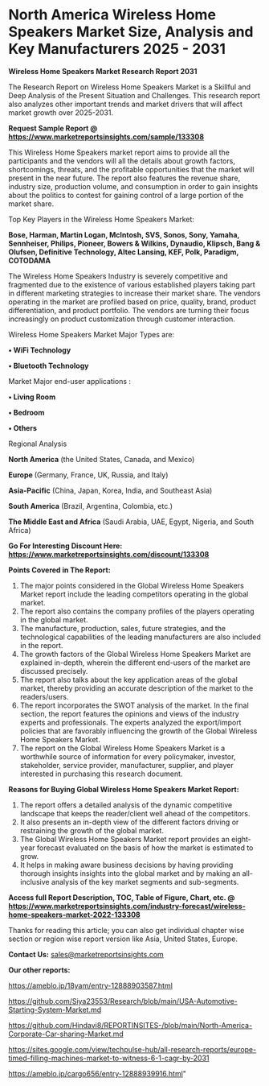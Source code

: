 # North America Wireless Home Speakers Market Size, Analysis and Key Manufacturers 2025 - 2031

<strong>Wireless Home Speakers Market Research Report 2031</strong>

The Research Report on Wireless Home Speakers Market is a Skillful and Deep Analysis of the Present Situation and Challenges. This research report also analyzes other important trends and market drivers that will affect market growth over 2025-2031.

<strong>Request Sample Report @ <a href=https://www.marketreportsinsights.com/sample/133308>https://www.marketreportsinsights.com/sample/133308</a></strong>

This Wireless Home Speakers market report aims to provide all the participants and the vendors will all the details about growth factors, shortcomings, threats, and the profitable opportunities that the market will present in the near future. The report also features the revenue share, industry size, production volume, and consumption in order to gain insights about the politics to contest for gaining control of a large portion of the market share.

Top Key Players in the Wireless Home Speakers Market:

<strong>Bose, Harman, Martin Logan, McIntosh, SVS, Sonos, Sony, Yamaha, Sennheiser, Philips, Pioneer, Bowers & Wilkins, Dynaudio, Klipsch, Bang & Olufsen, Definitive Technology, Altec Lansing, KEF, Polk, Paradigm, COTODAMA</strong>

The Wireless Home Speakers Industry is severely competitive and fragmented due to the existence of various established players taking part in different marketing strategies to increase their market share. The vendors operating in the market are profiled based on price, quality, brand, product differentiation, and product portfolio. The vendors are turning their focus increasingly on product customization through customer interaction.

Wireless Home Speakers Market Major Types are:

<strong>• WiFi Technology

• Bluetooth Technology</strong>

Market Major end-user applications :

<strong>• Living Room

• Bedroom

• Others</strong>

Regional Analysis

</u><strong><b>North America</b></strong> (the United States, Canada, and Mexico)

<strong><b>Europe </b></strong>(Germany, France, UK, Russia, and Italy)

<strong><b>Asia-Pacific</b></strong> (China, Japan, Korea, India, and Southeast Asia)

<strong><b>South America</b></strong> (Brazil, Argentina, Colombia, etc.)

<strong><b>The Middle East and Africa</b></strong> (Saudi Arabia, UAE, Egypt, Nigeria, and South Africa)

<strong>Go For Interesting Discount Here: <a href=https://www.marketreportsinsights.com/discount/133308>https://www.marketreportsinsights.com/discount/133308</a></strong>

<strong>Points Covered in The Report:</strong>
<ol>
  <li>The major points considered in the Global Wireless Home Speakers Market report include the leading competitors operating in the global market.</li>
  <li>The report also contains the company profiles of the players operating in the global market.</li>
  <li>The manufacture, production, sales, future strategies, and the technological capabilities of the leading manufacturers are also included in the report.</li>
  <li>The growth factors of the Global Wireless Home Speakers Market are explained in-depth, wherein the different end-users of the market are discussed precisely.</li>
  <li>The report also talks about the key application areas of the global market, thereby providing an accurate description of the market to the readers/users.</li>
  <li>The report incorporates the SWOT analysis of the market. In the final section, the report features the opinions and views of the industry experts and professionals. The experts analyzed the export/import policies that are favorably influencing the growth of the Global Wireless Home Speakers Market.</li>
  <li>The report on the Global Wireless Home Speakers Market is a worthwhile source of information for every policymaker, investor, stakeholder, service provider, manufacturer, supplier, and player interested in purchasing this research document.</li>
</ol>
<strong>Reasons for Buying Global Wireless Home Speakers Market Report:</strong>

<ol>
  <li>The report offers a detailed analysis of the dynamic competitive landscape that keeps the reader/client well ahead of the competitors.</li>
  <li>It also presents an in-depth view of the different factors driving or restraining the growth of the global market.</li>
  <li>The Global Wireless Home Speakers Market report provides an eight-year forecast evaluated on the basis of how the market is estimated to grow.</li>
  <li>It helps in making aware business decisions by having providing thorough insights insights into the global market and by making an all-inclusive analysis of the key market segments and sub-segments.</li>
</ol>
<strong>Access full Report Description, TOC, Table of Figure, Chart, etc. @ <a href=https://www.marketreportsinsights.com/industry-forecast/wireless-home-speakers-market-2022-133308>https://www.marketreportsinsights.com/industry-forecast/wireless-home-speakers-market-2022-133308</a></strong>


Thanks for reading this article; you can also get individual chapter wise section or region wise report version like Asia, United States, Europe.

<strong>Contact Us:</strong>
sales@marketreportsinsights.com

<strong>Our other reports:</strong>

<a href=https://ameblo.jp/18yam/entry-12888903587.html>https://ameblo.jp/18yam/entry-12888903587.html</a>

<a href=https://github.com/Siya23553/Research/blob/main/USA-Automotive-Starting-System-Market.md>https://github.com/Siya23553/Research/blob/main/USA-Automotive-Starting-System-Market.md</a>

<a href=https://github.com/Hindavi8/REPORTINSITES-/blob/main/North-America-Corporate-Car-sharing-Market.md>https://github.com/Hindavi8/REPORTINSITES-/blob/main/North-America-Corporate-Car-sharing-Market.md</a>

<a href=https://sites.google.com/view/techpulse-hub/all-research-reports/europe-timed-filling-machines-market-to-witness-6-1-cagr-by-2031>https://sites.google.com/view/techpulse-hub/all-research-reports/europe-timed-filling-machines-market-to-witness-6-1-cagr-by-2031</a>

<a href=https://ameblo.jp/cargo656/entry-12888939916.html>https://ameblo.jp/cargo656/entry-12888939916.html</a>"

